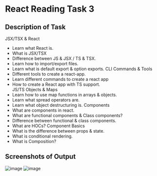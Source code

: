 # React Reading Task 3

## Description of Task

JSX/TSX & React
- Learn what React is.
- What is JSX/TSX
- Difference between JS & JSX / TS & TSX.
- Learn how to import/export files.
- Learn what is default export & option exports.
CLI Commands & Tools
- Different tools to create a react-app.
- Learn different commands to create a react app
- How to create a React app with TS support.	
JS/TS Objects & Maps
- Learn how to use map functions in arrays & objects.
- Learn what spread operators are.
- Learn what object destructuring is.
Components
- What are components in react.
- What are functional components & Class components?
- Difference between functional & class components.
- What are HOCs?
Component Basics
- What is the difference between props & state.
- What is conditional rendering.
- What is Composition?


## Screenshots of Output
![image](https://user-images.githubusercontent.com/127377501/224034708-e2f27803-c223-4ebf-acc8-9ad6767d1bd3.png)
![image](https://user-images.githubusercontent.com/127377501/224034740-d85711a6-dc79-49ab-9dd7-64bbe0600775.png)

 
